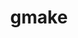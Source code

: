 ---
title: "gmake"
layout: cache
categories: [package, develop-2023-05-21]
meta: {"versions": ["4.4.1"], "compilers": ["gcc@=11.1.0", "gcc@=11.3.0", "gcc@=12.1.0", "gcc@=12.3.0", "gcc@=7.3.1", "gcc@=7.5.0", "intel@=2021.9.0", "oneapi@=2023.0.0"], "oss": ["amzn2", "ubuntu18.04", "ubuntu20.04", "ubuntu22.04"], "platforms": ["linux"], "targets": ["aarch64", "neoverse_n1", "neoverse_v1", "ppc64le", "skylake_avx512", "x86_64", "x86_64_v3"], "stacks": ["aws-ahug", "aws-ahug-aarch64", "aws-isc", "aws-isc-aarch64", "aws-pcluster-icelake", "aws-pcluster-neoverse_n1", "aws-pcluster-neoverse_v1", "aws-pcluster-skylake", "build_systems", "data-vis-sdk", "e4s", "e4s-oneapi", "e4s-power", "gpu-tests", "ml-linux-x86_64-cpu", "ml-linux-x86_64-cuda", "ml-linux-x86_64-rocm", "radiuss", "radiuss-aws", "radiuss-aws-aarch64", "root", "tutorial"], "num_specs": 12, "num_specs_by_stack": {"aws-ahug-aarch64": 2, "aws-isc-aarch64": 2, "aws-pcluster-neoverse_v1": 2, "aws-pcluster-neoverse_n1": 2, "radiuss-aws-aarch64": 2, "root": 12, "aws-pcluster-skylake": 3, "aws-pcluster-icelake": 3, "aws-isc": 1, "radiuss-aws": 1, "aws-ahug": 1, "radiuss": 1, "build_systems": 1, "e4s-power": 1, "gpu-tests": 1, "data-vis-sdk": 1, "e4s": 1, "e4s-oneapi": 1, "ml-linux-x86_64-cuda": 1, "ml-linux-x86_64-rocm": 1, "tutorial": 2, "ml-linux-x86_64-cpu": 1}}
spec_details: [{"hash": "knh273j4y5ql42h4czp554gh36jibbd4", "compiler": "gcc@=7.3.1", "versions": ["4.4.1"], "os": "amzn2", "platform": "linux", "target": "aarch64", "variants": ["build_system=autotools", "~guile"], "stacks": ["aws-ahug-aarch64", "aws-isc-aarch64", "aws-pcluster-neoverse_v1", "aws-pcluster-neoverse_n1", "radiuss-aws-aarch64", "root"], "size": "-", "tarball": "https://binaries.spack.io/develop-2023-05-21/build_cache/linux-amzn2-aarch64/gcc-7.3.1/gmake-4.4.1/linux-amzn2-aarch64-gcc-7.3.1-gmake-4.4.1-knh273j4y5ql42h4czp554gh36jibbd4.spack"}, {"hash": "wy7rswpahplqzjte2bhnqo2zlhcsxbmo", "compiler": "gcc@=7.3.1", "versions": ["4.4.1"], "os": "amzn2", "platform": "linux", "target": "neoverse_n1", "variants": ["build_system=autotools", "~guile"], "stacks": ["aws-ahug-aarch64", "aws-isc-aarch64", "radiuss-aws-aarch64", "root"], "size": "-", "tarball": "https://binaries.spack.io/develop-2023-05-21/build_cache/linux-amzn2-neoverse_n1/gcc-7.3.1/gmake-4.4.1/linux-amzn2-neoverse_n1-gcc-7.3.1-gmake-4.4.1-wy7rswpahplqzjte2bhnqo2zlhcsxbmo.spack"}, {"hash": "npwqwqesv3m6ivjpufo57u55ry36sfz2", "compiler": "gcc@=7.3.1", "versions": ["4.4.1"], "os": "amzn2", "platform": "linux", "target": "x86_64_v3", "variants": ["build_system=autotools", "~guile"], "stacks": ["aws-pcluster-skylake", "aws-pcluster-icelake", "aws-isc", "radiuss-aws", "aws-ahug", "root"], "size": "-", "tarball": "https://binaries.spack.io/develop-2023-05-21/build_cache/linux-amzn2-x86_64_v3/gcc-7.3.1/gmake-4.4.1/linux-amzn2-x86_64_v3-gcc-7.3.1-gmake-4.4.1-npwqwqesv3m6ivjpufo57u55ry36sfz2.spack"}, {"hash": "4qyxlwtrnqpt4qpq5xnezqlxuxlborbg", "compiler": "gcc@=12.3.0", "versions": ["4.4.1"], "os": "amzn2", "platform": "linux", "target": "neoverse_v1", "variants": ["build_system=autotools", "~guile"], "stacks": ["aws-pcluster-neoverse_v1", "aws-pcluster-neoverse_n1", "root"], "size": "-", "tarball": "https://binaries.spack.io/develop-2023-05-21/build_cache/linux-amzn2-neoverse_v1/gcc-12.3.0/gmake-4.4.1/linux-amzn2-neoverse_v1-gcc-12.3.0-gmake-4.4.1-4qyxlwtrnqpt4qpq5xnezqlxuxlborbg.spack"}, {"hash": "sijqodtj6ayd5to65olfbfbqtc2b7sxo", "compiler": "gcc@=12.3.0", "versions": ["4.4.1"], "os": "amzn2", "platform": "linux", "target": "skylake_avx512", "variants": ["build_system=autotools", "~guile"], "stacks": ["aws-pcluster-icelake", "aws-pcluster-skylake", "root"], "size": "-", "tarball": "https://binaries.spack.io/develop-2023-05-21/build_cache/linux-amzn2-skylake_avx512/gcc-12.3.0/gmake-4.4.1/linux-amzn2-skylake_avx512-gcc-12.3.0-gmake-4.4.1-sijqodtj6ayd5to65olfbfbqtc2b7sxo.spack"}, {"hash": "pmokcejr3z7rw26ai2hvuzrihvha2sth", "compiler": "intel@=2021.9.0", "versions": ["4.4.1"], "os": "amzn2", "platform": "linux", "target": "skylake_avx512", "variants": ["build_system=autotools", "~guile"], "stacks": ["aws-pcluster-icelake", "aws-pcluster-skylake", "root"], "size": "-", "tarball": "https://binaries.spack.io/develop-2023-05-21/build_cache/linux-amzn2-skylake_avx512/intel-2021.9.0/gmake-4.4.1/linux-amzn2-skylake_avx512-intel-2021.9.0-gmake-4.4.1-pmokcejr3z7rw26ai2hvuzrihvha2sth.spack"}, {"hash": "rvx5y6nxfc6gxcgopkfsr4ryrixsf3i2", "compiler": "gcc@=7.5.0", "versions": ["4.4.1"], "os": "ubuntu18.04", "platform": "linux", "target": "x86_64_v3", "variants": ["build_system=autotools", "~guile"], "stacks": ["radiuss", "build_systems", "root"], "size": "-", "tarball": "https://binaries.spack.io/develop-2023-05-21/build_cache/linux-ubuntu18.04-x86_64_v3/gcc-7.5.0/gmake-4.4.1/linux-ubuntu18.04-x86_64_v3-gcc-7.5.0-gmake-4.4.1-rvx5y6nxfc6gxcgopkfsr4ryrixsf3i2.spack"}, {"hash": "lczvfrjva6qfeypbzaaqclnjol5an5vq", "compiler": "gcc@=11.1.0", "versions": ["4.4.1"], "os": "ubuntu20.04", "platform": "linux", "target": "ppc64le", "variants": ["build_system=autotools", "~guile"], "stacks": ["e4s-power", "root"], "size": "-", "tarball": "https://binaries.spack.io/develop-2023-05-21/build_cache/linux-ubuntu20.04-ppc64le/gcc-11.1.0/gmake-4.4.1/linux-ubuntu20.04-ppc64le-gcc-11.1.0-gmake-4.4.1-lczvfrjva6qfeypbzaaqclnjol5an5vq.spack"}, {"hash": "f7q7urrxl4umycplslmjl7rpip2vgmkx", "compiler": "gcc@=11.1.0", "versions": ["4.4.1"], "os": "ubuntu20.04", "platform": "linux", "target": "x86_64_v3", "variants": ["build_system=autotools", "~guile"], "stacks": ["gpu-tests", "data-vis-sdk", "e4s", "root"], "size": "-", "tarball": "https://binaries.spack.io/develop-2023-05-21/build_cache/linux-ubuntu20.04-x86_64_v3/gcc-11.1.0/gmake-4.4.1/linux-ubuntu20.04-x86_64_v3-gcc-11.1.0-gmake-4.4.1-f7q7urrxl4umycplslmjl7rpip2vgmkx.spack"}, {"hash": "zyjrgjdl76mv6i4uwx2j4mvi3zzmzv2d", "compiler": "oneapi@=2023.0.0", "versions": ["4.4.1"], "os": "ubuntu20.04", "platform": "linux", "target": "x86_64", "variants": ["build_system=autotools", "~guile"], "stacks": ["e4s-oneapi", "root"], "size": "-", "tarball": "https://binaries.spack.io/develop-2023-05-21/build_cache/linux-ubuntu20.04-x86_64/oneapi-2023.0.0/gmake-4.4.1/linux-ubuntu20.04-x86_64-oneapi-2023.0.0-gmake-4.4.1-zyjrgjdl76mv6i4uwx2j4mvi3zzmzv2d.spack"}, {"hash": "nzrj5ikqcixyg625nmpho4a32fmd64qy", "compiler": "gcc@=11.3.0", "versions": ["4.4.1"], "os": "ubuntu22.04", "platform": "linux", "target": "x86_64_v3", "variants": ["build_system=autotools", "~guile"], "stacks": ["ml-linux-x86_64-cuda", "ml-linux-x86_64-rocm", "tutorial", "ml-linux-x86_64-cpu", "root"], "size": "-", "tarball": "https://binaries.spack.io/develop-2023-05-21/build_cache/linux-ubuntu22.04-x86_64_v3/gcc-11.3.0/gmake-4.4.1/linux-ubuntu22.04-x86_64_v3-gcc-11.3.0-gmake-4.4.1-nzrj5ikqcixyg625nmpho4a32fmd64qy.spack"}, {"hash": "oijp5gdmzxgghpcsszawnu7d4e7cddid", "compiler": "gcc@=12.1.0", "versions": ["4.4.1"], "os": "ubuntu22.04", "platform": "linux", "target": "x86_64_v3", "variants": ["build_system=autotools", "~guile"], "stacks": ["tutorial", "root"], "size": "-", "tarball": "https://binaries.spack.io/develop-2023-05-21/build_cache/linux-ubuntu22.04-x86_64_v3/gcc-12.1.0/gmake-4.4.1/linux-ubuntu22.04-x86_64_v3-gcc-12.1.0-gmake-4.4.1-oijp5gdmzxgghpcsszawnu7d4e7cddid.spack"}]
---